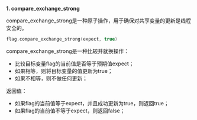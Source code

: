 **1. compare_exchange_strong**

compare_exchange_strong是一种原子操作，用于确保对共享变量的更新是线程安全的。

```cpp
flag.compare_exchange_strong(expect, true)
```

compare_exchange_strong是一种比较并就换操作：

- 比较目标变量flag的当前值是否等于预期值expect；
- 如果相等，则将目标变量的值更新为true；
- 如果不相等，则不做任何更新；

返回值：

- 如果flag的当前值等于expect，并且成功更新为true，则返回true；
- 如果flag的当前值不等于expect，则返回false；
